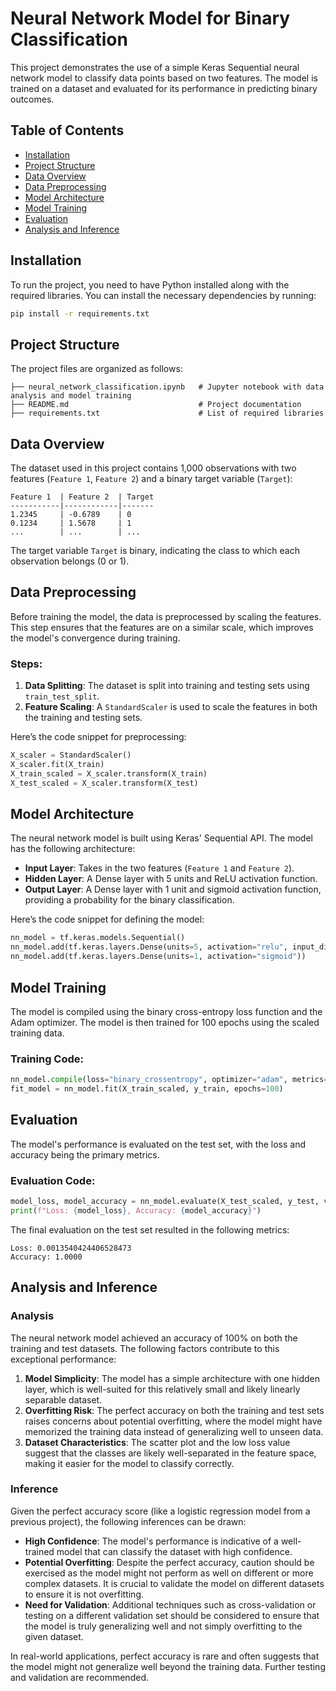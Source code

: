 
# Neural Network Model for Binary Classification

This project demonstrates the use of a simple Keras Sequential neural network model to classify data points based on two features. The model is trained on a dataset and evaluated for its performance in predicting binary outcomes.

## Table of Contents

- [Installation](#installation)
- [Project Structure](#project-structure)
- [Data Overview](#data-overview)
- [Data Preprocessing](#data-preprocessing)
- [Model Architecture](#model-architecture)
- [Model Training](#model-training)
- [Evaluation](#evaluation)
- [Analysis and Inference](#analysis-and-inference)

## Installation

To run the project, you need to have Python installed along with the required libraries. You can install the necessary dependencies by running:

```bash
pip install -r requirements.txt
```

## Project Structure

The project files are organized as follows:

```plaintext
├── neural_network_classification.ipynb   # Jupyter notebook with data analysis and model training
├── README.md                             # Project documentation
├── requirements.txt                      # List of required libraries
```

## Data Overview

The dataset used in this project contains 1,000 observations with two features (`Feature 1`, `Feature 2`) and a binary target variable (`Target`):

```plaintext
Feature 1  | Feature 2  | Target
-----------|------------|-------
1.2345     | -0.6789    | 0
0.1234     | 1.5678     | 1
...        | ...        | ...
```

The target variable `Target` is binary, indicating the class to which each observation belongs (0 or 1).

## Data Preprocessing

Before training the model, the data is preprocessed by scaling the features. This step ensures that the features are on a similar scale, which improves the model's convergence during training.

### Steps:

1. **Data Splitting**: The dataset is split into training and testing sets using `train_test_split`.
2. **Feature Scaling**: A `StandardScaler` is used to scale the features in both the training and testing sets.

Here’s the code snippet for preprocessing:

```python
X_scaler = StandardScaler()
X_scaler.fit(X_train)
X_train_scaled = X_scaler.transform(X_train)
X_test_scaled = X_scaler.transform(X_test)
```

## Model Architecture

The neural network model is built using Keras' Sequential API. The model has the following architecture:

- **Input Layer**: Takes in the two features (`Feature 1` and `Feature 2`).
- **Hidden Layer**: A Dense layer with 5 units and ReLU activation function.
- **Output Layer**: A Dense layer with 1 unit and sigmoid activation function, providing a probability for the binary classification.

Here’s the code snippet for defining the model:

```python
nn_model = tf.keras.models.Sequential()
nn_model.add(tf.keras.layers.Dense(units=5, activation="relu", input_dim=input_nodes))
nn_model.add(tf.keras.layers.Dense(units=1, activation="sigmoid"))
```

## Model Training

The model is compiled using the binary cross-entropy loss function and the Adam optimizer. The model is then trained for 100 epochs using the scaled training data.

### Training Code:

```python
nn_model.compile(loss="binary_crossentropy", optimizer="adam", metrics=["accuracy"])
fit_model = nn_model.fit(X_train_scaled, y_train, epochs=100)
```

## Evaluation

The model's performance is evaluated on the test set, with the loss and accuracy being the primary metrics.

### Evaluation Code:

```python
model_loss, model_accuracy = nn_model.evaluate(X_test_scaled, y_test, verbose=2)
print(f"Loss: {model_loss}, Accuracy: {model_accuracy}")
```

The final evaluation on the test set resulted in the following metrics:

```plaintext
Loss: 0.0013540424406528473
Accuracy: 1.0000
```

## Analysis and Inference

### Analysis

The neural network model achieved an accuracy of 100% on both the training and test datasets. The following factors contribute to this exceptional performance:

1. **Model Simplicity**: The model has a simple architecture with one hidden layer, which is well-suited for this relatively small and likely linearly separable dataset.
2. **Overfitting Risk**: The perfect accuracy on both the training and test sets raises concerns about potential overfitting, where the model might have memorized the training data instead of generalizing well to unseen data.
3. **Dataset Characteristics**: The scatter plot and the low loss value suggest that the classes are likely well-separated in the feature space, making it easier for the model to classify correctly.

### Inference

Given the perfect accuracy score (like a logistic regression model from a previous project), the following inferences can be drawn:

- **High Confidence**: The model's performance is indicative of a well-trained model that can classify the dataset with high confidence.
- **Potential Overfitting**: Despite the perfect accuracy, caution should be exercised as the model might not perform as well on different or more complex datasets. It is crucial to validate the model on different datasets to ensure it is not overfitting.
- **Need for Validation**: Additional techniques such as cross-validation or testing on a different validation set should be considered to ensure that the model is truly generalizing well and not simply overfitting to the given dataset.

In real-world applications, perfect accuracy is rare and often suggests that the model might not generalize well beyond the training data. Further testing and validation are recommended.
